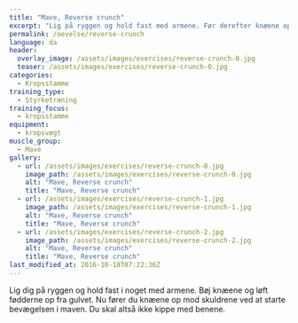 ```yaml
---
title: "Mave, Reverse crunch"
excerpt: "Lig på ryggen og hold fast med armene. Før derefter knæene op mod skuldrene."
permalink: /oevelse/reverse-crunch
language: da
header:
  overlay_image: /assets/images/exercises/reverse-crunch-0.jpg
  teaser: /assets/images/exercises/reverse-crunch-0.jpg
categories:
  - Kropsstamme
training_type: 
  - Styrketræning
training_focus: 
  - kropsstamme
equipment:
  - kropsvægt
muscle_group:
  - Mave
gallery:
  - url: /assets/images/exercises/reverse-crunch-0.jpg
    image_path: /assets/images/exercises/reverse-crunch-0.jpg
    alt: "Mave, Reverse crunch"
    title: "Mave, Reverse crunch"
  - url: /assets/images/exercises/reverse-crunch-1.jpg
    image_path: /assets/images/exercises/reverse-crunch-1.jpg
    alt: "Mave, Reverse crunch"
    title: "Mave, Reverse crunch"
  - url: /assets/images/exercises/reverse-crunch-2.jpg
    image_path: /assets/images/exercises/reverse-crunch-2.jpg
    alt: "Mave, Reverse crunch"
    title: "Mave, Reverse crunch"
last_modified_at: 2016-10-18T07:22:36Z
---
```


Lig dig på ryggen og hold fast i noget med armene. Bøj knæene og løft fødderne op fra gulvet. Nu fører du knæene op mod skuldrene ved at starte bevægelsen i maven. Du skal altså ikke kippe med benene.
